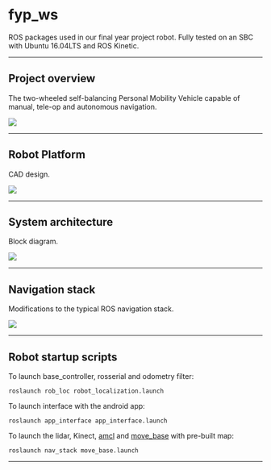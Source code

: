 # fyp_ws
ROS packages used in our final year project robot. Fully tested on an SBC with Ubuntu 16.04LTS and ROS Kinetic.

---

## Project overview

The two-wheeled self-balancing Personal Mobility Vehicle capable of manual, tele-op and autonomous navigation. 

![](https://raw.githubusercontent.com/kavisha725/fyp_simulation/master/pics/results.png) 

---

## Robot Platform

CAD design. 

![](https://raw.githubusercontent.com/kavisha725/fyp_simulation/master/pics/platform.jpg) 

---

## System architecture

Block diagram.

![](https://raw.githubusercontent.com/kavisha725/fyp_simulation/master/pics/block_diagram.png) 

---

## Navigation stack

Modifications to the typical ROS navigation stack. 

![](https://raw.githubusercontent.com/kavisha725/fyp_simulation/master/pics/ROS_custom_nav_stack.png.png) 

---

## Robot startup scripts

  To launch base_controller, rosserial and odometry filter:  
  ```
  roslaunch rob_loc robot_localization.launch
  ```

  To launch interface with the android app:  
  ```
  roslaunch app_interface app_interface.launch
  ```
  
   To launch the lidar, Kinect, [amcl](http://wiki.ros.org/amcl) and [move_base](http://wiki.ros.org/move_base) with pre-built map:  
  ```
  roslaunch nav_stack move_base.launch
  ```

---

